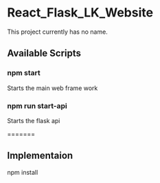 # React_Flask_LK_Website

This project currently has no name.

## Available Scripts


### npm start
Starts the main web frame work

### npm run start-api
Starts the flask api

=======
 
## Implementaion

npm install

